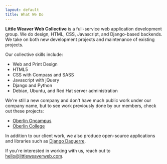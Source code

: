 ```yaml
---
layout: default
title: What We Do
---
```


<strong class="co-name">Little Weaver Web Collective</strong> is a full-service web application development group. We do design, HTML, CSS, Javascript, and Django-based backends. We take on both new development projects and maintenance of existing projects.

Our collective skills include:

* Web and Print Design
* HTML5
* CSS with Compass and SASS
* Javascript with jQuery
* Django and Python
* Debian, Ubuntu, and Red Hat server administration

We're still a new company and don't have much public work under our company name, but to see work previously done by our members, check out these projects:

* [Oberlin Oncampus](http://oncampus.oberlin.edu/)
* [Oberlin College](http://oberlin.edu/)

In addition to our client work, we also produce open-source applications and libraries such as [Django Daguerre](http://django-daguerre.readthedocs.org/en/latest/).

If you're interested in working with us, reach out to <a href="mailto:hello@littleweaverweb.com">hello@littleweaverweb.com</a>.
